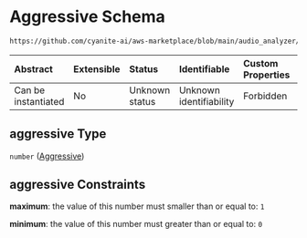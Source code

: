 # Aggressive Schema

```txt
https://github.com/cyanite-ai/aws-marketplace/blob/main/audio_analyzer/schemes/marketplace_v1/schema/TaggingV8.schema.json#/$defs/MoodSimpleScoresV1/properties/aggressive
```



| Abstract            | Extensible | Status         | Identifiable            | Custom Properties | Additional Properties | Access Restrictions | Defined In                                                                     |
| :------------------ | :--------- | :------------- | :---------------------- | :---------------- | :-------------------- | :------------------ | :----------------------------------------------------------------------------- |
| Can be instantiated | No         | Unknown status | Unknown identifiability | Forbidden         | Allowed               | none                | [TaggingV8.schema.json\*](../out/TaggingV8.schema.json "open original schema") |

## aggressive Type

`number` ([Aggressive](taggingv8-defs-moodsimplescoresv1-properties-aggressive.md))

## aggressive Constraints

**maximum**: the value of this number must smaller than or equal to: `1`

**minimum**: the value of this number must greater than or equal to: `0`
